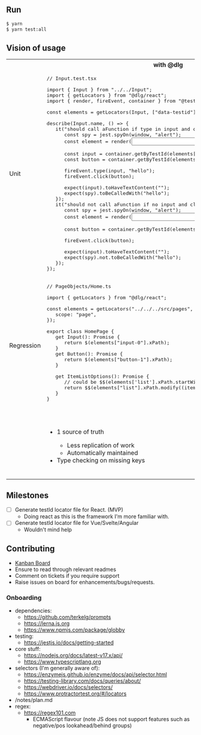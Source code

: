 ## Run

```sh
$ yarn
$ yarn test:all
```

## Vision of usage

<table>
<tr>
<th></th>
<th>with @dlg</th>
<th>without @dlg</th>
</tr>
<tr>
<td>Unit</td>
<td>

<pre lang="tsx">
// Input.test.tsx

import { Input } from "../../Input";
import { getLocators } from "@dlg/react";
import { render, fireEvent, container } from "@testing-library/react";

const elements = getLocators(Input, ["data-testid"], { scope: "component" });

describe(Input.name, () => {
   it("should call aFunction if type in input and click submit", () => {
      const spy = jest.spyOn(window, "alert");
      const element = render(<Input />);
      
      const input = container.getByTestId(elements["input-0"]);
      const button = container.getByTestId(elements["button-1"]);
      
      fireEvent.type(input, "hello");
      fireEvent.click(button);
      
      expect(input).toHaveTextContent("");
      expect(spy).toBeCalledWith("hello");
   });
   it("should not call aFunction if no input and click submit", () => {
      const spy = jest.spyOn(window, "alert");
      const element = render(<Input />);
      
      const button = container.getByTestId(elements["button1"]);
      
      fireEvent.click(button);
      
      expect(input).toHaveTextContent("");
      expect(spy).not.toBeCalledWith("hello"); 
   });
});
</pre>

</td>
<td>

<pre lang="tsx">
// Input.test.tsx

import { Input } from "../../Input";
import { render, fireEvent, container } from "@testing-library/react";

describe(Input.name, () => {
   it("should call aFunction if type in input and click submit", () => {
      const spy = jest.spyOn(window, "alert");
      const element = render(<Input />);
         
      const input = container.getByTestId("input");
      const button = container.getByTestId("button1");
      
      fireEvent.type(input, "hello");
      fireEvent.click(button);
      
      expect(input).toHaveTextContent("");
      expect(spy).toBeCalledWith("hello");
   });
   it("should not call aFunction if no input and click submit", () => {
      const spy = jest.spyOn(window, "alert");
      const element = render(<Input />);
      
      const button = container.getByTestId("button1");
      
      fireEvent.click(button);
      
      expect(input).toHaveTextContent("");
      expect(spy).not.toBeCalledWith("hello");
   });
});

</pre>

</td>
</tr>
<tr>
<td>Regression</td>
<td>

<pre lang="ts">
// PageObjects/Home.ts

import { getLocators } from "@dlg/react";

const elements = getLocators("../../../src/pages", ["data-testid"], {
   scope: "page",
});

export class HomePage {
   get Input(): Promise<Element> {
      return $(elements["input-0"].xPath);
   }
   get Button(): Promise<Element> {
      return $(elements["button-1"].xPath);
   }

   get ItemListOptions(): Promise<Element[]> {
      // could be $$(elements['list'].xPath.startWith())
      return $$(elements["list"].xPath.modify((item) => item.replace("=", "\*=")));
   }
}

</pre>

</td>
<td>

<pre lang="ts">
// PageObjects/Home.ts

export class HomePage {
   get Input(): Promise<Element> {
      return $('[data-testid="input"]');
   }
   get Button(): Promise<Element> {
      return $('[data-testid="button1"]');
   }
   get ItemListOptions(): Promise<Element[]> {
      return $$('[data-testid*="list"])');
   }
}
</pre>

</td>
</tr>
<tr>
<td></td>
<td>
<ul>
<li>1 source of truth</li>
<ul>
<li>Less replication of work</li>
<li>Automatically maintained</li>
</ul>
<li>Type checking on missing keys</li>
</ul>
</td>
<td>
<ul>
<li>Not reactive (only when test fails)</li>
<ul>
<li>Annoying to maintain</li>
<li>No type safety</li>
</ul>
<li>Multiple sources of truth</li>
<li>Less code</li>
<li>Easy to change individually</li>
</ul>
</td>
</tr>
</table>

## Milestones

-  [ ] Generate testId locator file for React. (MVP)
   -  Doing react as this is the framework I'm more familiar with.
-  [ ] Generate testId locator file for Vue/Svelte/Angular
   -  Wouldn't mind help

## Contributing

-  [Kanban Board](https://github.com/users/craigwh10/projects/2/views/1)
-  Ensure to read through relevant readmes
-  Comment on tickets if you require support
-  Raise issues on board for enhancements/bugs/requests.

### Onboarding

-  dependencies:
   -  https://github.com/terkelg/prompts
   -  https://lerna.js.org
   -  https://www.npmjs.com/package/globby
-  testing:
   -  https://jestjs.io/docs/getting-started
-  core stuff:
   -  https://nodejs.org/docs/latest-v17.x/api/
   -  https://www.typescriptlang.org
-  selectors (I'm generally aware of):
   -  https://enzymejs.github.io/enzyme/docs/api/selector.html
   -  https://testing-library.com/docs/queries/about/
   -  https://webdriver.io/docs/selectors/
   -  https://www.protractortest.org/#/locators
-  /notes/plan.md
-  regex:
   -  https://regex101.com
      -  ECMAScript flavour (note JS does not support features such as negative/pos lookahead/behind groups)
